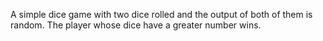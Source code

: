 A simple dice game with two dice rolled and the output of both of them is random. The player whose dice have a greater number wins.
